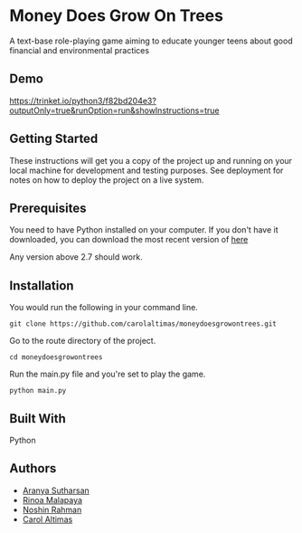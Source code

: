 # Money Does Grow On Trees
A text-base role-playing game aiming to educate younger teens about good financial and environmental practices

## Demo 

https://trinket.io/python3/f82bd204e3?outputOnly=true&runOption=run&showInstructions=true

## Getting Started 

These instructions will get you a copy of the project up and running on your local machine for development and testing purposes. See deployment for notes on how to deploy the project on a live system.

## Prerequisites 

You need to have Python installed on your computer.
If you don't have it downloaded, you can download the most recent version of [here](https://www.python.org/downloads/)

Any version above 2.7 should work. 

## Installation

You would run the following in your command line.
```
git clone https://github.com/carolaltimas/moneydoesgrowontrees.git
```
Go to the route directory of the project.
```
cd moneydoesgrowontrees
```
Run the main.py file and you're set to play the game.
```
python main.py
```

## Built With

Python

## Authors
* [Aranya Sutharsan](https://github.com/aranya2020)
* [Rinoa Malapaya](https://github.com/rinoa25)
* [Noshin Rahman](https://github.com/Shinless321)
* [Carol Altimas](https://github.com/carolaltimas)